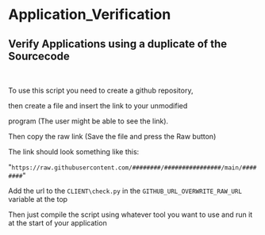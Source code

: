 
# Application_Verification

Verify Applications using a duplicate of the Sourcecode
---

<br>

To use this script you need to create a github repository,

then create a file and insert the link to your unmodified

program (The user might be able to see the link).

Then copy the raw link (Save the file and press the Raw button)

The link should look something like this:

"`https://raw.githubusercontent.com/########/################/main/########`"

Add the url to the `CLIENT\check.py` in the `GITHUB_URL_OVERWRITE_RAW_URL` variable at the top

Then just compile the script using whatever tool you want to use and run it at the start of your application
